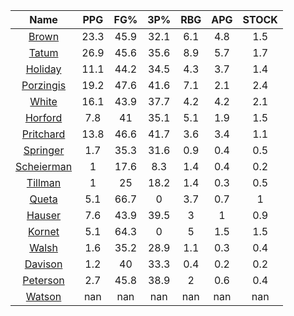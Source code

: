 |                                     Name                                     |  PPG  |  FG%  |  3P%  |  RBG  |  APG  |  STOCK  |
|:----------------------------------------------------------------------------:|:-----:|:-----:|:-----:|:-----:|:-----:|:-------:|
|      [Brown](https://www.espn.com/nba/player/_/id/3917376/jaylen-brown)      | 23.3  | 45.9  | 32.1  |  6.1  |  4.8  |   1.5   |
|      [Tatum](https://www.espn.com/nba/player/_/id/4065648/jayson-tatum)      | 26.9  | 45.6  | 35.6  |  8.9  |  5.7  |   1.7   |
|      [Holiday](https://www.espn.com/nba/player/_/id/3995/jrue-holiday)       | 11.1  | 44.2  | 34.5  |  4.3  |  3.7  |   1.4   |
| [Porzingis](https://www.espn.com/nba/player/_/id/3102531/kristaps-porzingis) | 19.2  | 47.6  | 41.6  |  7.1  |  2.1  |   2.4   |
|     [White](https://www.espn.com/nba/player/_/id/3078576/derrick-white)      | 16.1  | 43.9  | 37.7  |  4.2  |  4.2  |   2.1   |
|       [Horford](https://www.espn.com/nba/player/_/id/3213/al-horford)        |  7.8  |  41   | 35.1  |  5.1  |  1.9  |   1.5   |
|  [Pritchard](https://www.espn.com/nba/player/_/id/4066354/payton-pritchard)  | 13.8  | 46.6  | 41.7  |  3.6  |  3.4  |   1.1   |
|   [Springer](https://www.espn.com/nba/player/_/id/4432164/jaden-springer)    |  1.7  | 35.3  | 31.6  |  0.9  |  0.4  |   0.5   |
| [Scheierman](https://www.espn.com/nba/player/_/id/4593841/baylor-scheierman) |   1   | 17.6  |  8.3  |  1.4  |  0.4  |   0.2   |
|    [Tillman](https://www.espn.com/nba/player/_/id/4277964/xavier-tillman)    |   1   |  25   | 18.2  |  1.4  |  0.3  |   0.5   |
|     [Queta](https://www.espn.com/nba/player/_/id/4397424/neemias-queta)      |  5.1  | 66.7  |   0   |  3.7  |  0.7  |    1    |
|      [Hauser](https://www.espn.com/nba/player/_/id/4065804/sam-hauser)       |  7.6  | 43.9  | 39.5  |   3   |   1   |   0.9   |
|      [Kornet](https://www.espn.com/nba/player/_/id/3064560/luke-kornet)      |  5.1  | 64.3  |   0   |   5   |  1.5  |   1.5   |
|      [Walsh](https://www.espn.com/nba/player/_/id/4683689/jordan-walsh)      |  1.6  | 35.2  | 28.9  |  1.1  |  0.3  |   0.4   |
|      [Davison](https://www.espn.com/nba/player/_/id/4576085/jd-davison)      |  1.2  |  40   | 33.3  |  0.4  |  0.2  |   0.2   |
|    [Peterson](https://www.espn.com/nba/player/_/id/4397689/drew-peterson)    |  2.7  | 45.8  | 38.9  |   2   |  0.6  |   0.4   |
|     [Watson](https://www.espn.com/nba/player/_/id/4431705/anton-watson)      |  nan  |  nan  |  nan  |  nan  |  nan  |   nan   |